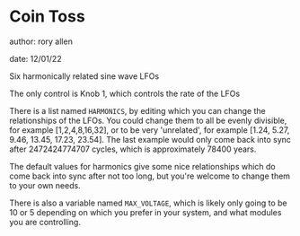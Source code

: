 # Coin Toss

author: rory allen

date: 12/01/22

Six harmonically related sine wave LFOs

The only control is Knob 1, which controls the rate of the LFOs

There is a list named ```HARMONICS```, by editing which you can change the relationships of the LFOs.
You could change them to all be evenly divisible, for example [1,2,4,8,16,32], or to be very 'unrelated', for example [1.24, 5.27, 9.46, 13.45, 17.23, 23.54].
The last example would only come back into sync after 2472424774707 cycles, which is approximately 78400 years.

The default values for harmonics give some nice relationships which do come back into sync after not too long, but you're welcome to change them to your own needs.

There is also a variable named ```MAX_VOLTAGE```, which is likely only going to be 10 or 5 depending on which you prefer in your system, and what modules you are controlling.
